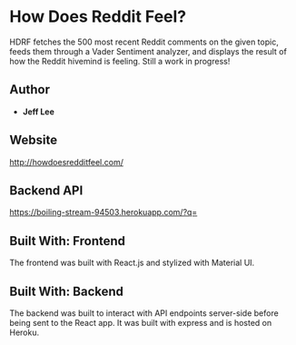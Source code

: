 # How Does Reddit Feel?

HDRF fetches the 500 most recent Reddit comments on the given topic, feeds them through a Vader Sentiment analyzer, and displays the result of how the Reddit hivemind is feeling. Still a work in progress!

## Author

* **Jeff Lee**

## Website

http://howdoesredditfeel.com/

## Backend API

https://boiling-stream-94503.herokuapp.com/?q=

## Built With: Frontend

The frontend was built with React.js and stylized with Material UI.

## Built With: Backend

The backend was built to interact with API endpoints server-side before being sent to the React app. It was built with express and is hosted on Heroku.